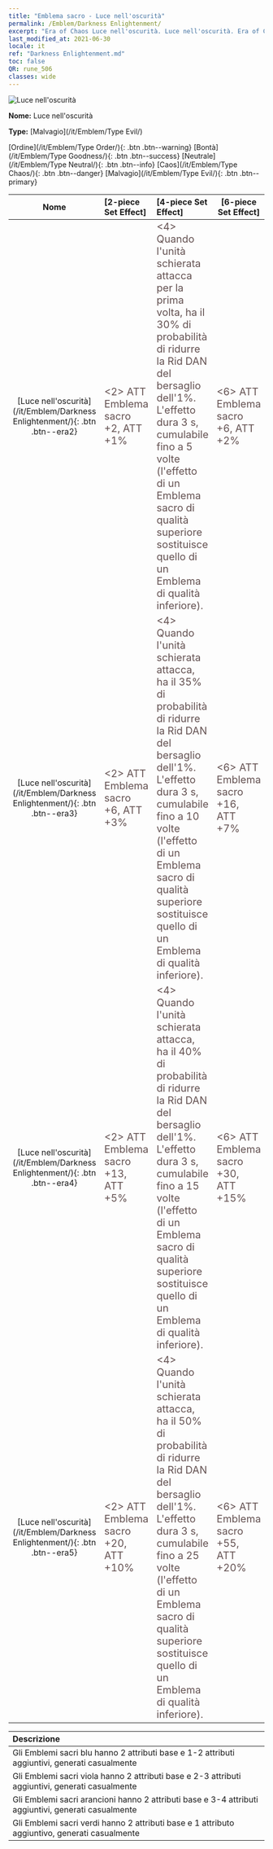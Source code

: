 ```yaml
---
title: "Emblema sacro - Luce nell'oscurità"
permalink: /Emblem/Darkness Enlightenment/
excerpt: "Era of Chaos Luce nell'oscurità. Luce nell'oscurità. Era of Chaos Emblema sacro Luce nell'oscurità. Era of Chaos Malvagio Luce nell'oscurità"
last_modified_at: 2021-06-30
locale: it
ref: "Darkness Enlightenment.md"
toc: false
QR: rune_506
classes: wide
---
```


  ![Luce nell'oscurità](/images/r/rune_icon_506.png)

 **Nome:** Luce nell'oscurità

 **Type:** [Malvagio](/it/Emblem/Type Evil/)

  [Ordine](/it/Emblem/Type Order/){: .btn .btn--warning}   [Bontà](/it/Emblem/Type Goodness/){: .btn .btn--success}   [Neutrale](/it/Emblem/Type Neutral/){: .btn .btn--info}   [Caos](/it/Emblem/Type Chaos/){: .btn .btn--danger}   [Malvagio](/it/Emblem/Type Evil/){: .btn .btn--primary} 

  |  Nome    | [2-piece Set Effect] | [4-piece Set Effect] | [6-piece Set Effect]  | 
  |:-----------------------:|:-------------------|:-----------------|----------------| 
  | [Luce nell'oscurità](/it/Emblem/Darkness Enlightenment/){: .btn .btn--era2} | <span style="color: #645252;font-size:20px">&lt;2&gt; ATT Emblema sacro +2, ATT +1%</span> | <span style="color: #645252;font-size:20px">&lt;4&gt; Quando l'unità schierata attacca per la prima volta, ha il 30% di probabilità di ridurre la Rid DAN del bersaglio dell'1%. L'effetto dura 3 s, cumulabile fino a 5 volte (l'effetto di un Emblema sacro di qualità superiore sostituisce quello di un Emblema di qualità inferiore).</span> | <span style="color: #645252;font-size:20px">&lt;6&gt; ATT Emblema sacro +6, ATT +2%</span> | 
  | [Luce nell'oscurità](/it/Emblem/Darkness Enlightenment/){: .btn .btn--era3} | <span style="color: #645252;font-size:20px">&lt;2&gt; ATT Emblema sacro +6, ATT +3%</span> | <span style="color: #645252;font-size:20px">&lt;4&gt; Quando l'unità schierata attacca, ha il 35% di probabilità di ridurre la Rid DAN del bersaglio dell'1%. L'effetto dura 3 s, cumulabile fino a 10 volte (l'effetto di un Emblema sacro di qualità superiore sostituisce quello di un Emblema di qualità inferiore).</span> | <span style="color: #645252;font-size:20px">&lt;6&gt; ATT Emblema sacro +16, ATT +7%</span> | 
  | [Luce nell'oscurità](/it/Emblem/Darkness Enlightenment/){: .btn .btn--era4} | <span style="color: #645252;font-size:20px">&lt;2&gt; ATT Emblema sacro +13, ATT +5%</span> | <span style="color: #645252;font-size:20px">&lt;4&gt; Quando l'unità schierata attacca, ha il 40% di probabilità di ridurre la Rid DAN del bersaglio dell'1%. L'effetto dura 3 s, cumulabile fino a 15 volte (l'effetto di un Emblema sacro di qualità superiore sostituisce quello di un Emblema di qualità inferiore).</span> | <span style="color: #645252;font-size:20px">&lt;6&gt; ATT Emblema sacro +30, ATT +15%</span> | 
  | [Luce nell'oscurità](/it/Emblem/Darkness Enlightenment/){: .btn .btn--era5} | <span style="color: #645252;font-size:20px">&lt;2&gt; ATT Emblema sacro +20, ATT +10%</span> | <span style="color: #645252;font-size:20px">&lt;4&gt; Quando l'unità schierata attacca, ha il 50% di probabilità di ridurre la Rid DAN del bersaglio dell'1%. L'effetto dura 3 s, cumulabile fino a 25 volte (l'effetto di un Emblema sacro di qualità superiore sostituisce quello di un Emblema di qualità inferiore).</span> | <span style="color: #645252;font-size:20px">&lt;6&gt; ATT Emblema sacro +55, ATT +20%</span> | 

  |         Descrizione            | 
  |:-------------------------------|
  | Gli Emblemi sacri blu hanno 2 attributi base e 1-2 attributi aggiuntivi, generati casualmente |
  | Gli Emblemi sacri viola hanno 2 attributi base e 2-3 attributi aggiuntivi, generati casualmente |
  | Gli Emblemi sacri arancioni hanno 2 attributi base e 3-4 attributi aggiuntivi, generati casualmente |
  | Gli Emblemi sacri verdi hanno 2 attributi base e 1 attributo aggiuntivo, generati casualmente |
